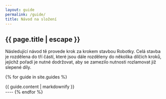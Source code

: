 ```yaml
---
layout: guide
permalink: /guide/
title: Návod na složení
---
```


## {{ page.title | escape }}

Následující návod tě provede krok za krokem stavbou Robotky. Celá stavba je rozdělena do tří částí, které jsou dále rozděleny do několika dílčích kroků, jejichž pořadí je nutné dodržovat, aby se zamezilo nutnosti rozlamovat již slepené díly.

{% for guide in site.guides %}
<div id="{{ guide.name }}" class="section">
    {{ guide.content | markdownify }}
</div>
----
{% endfor %}


